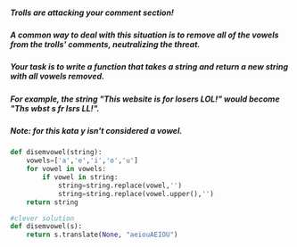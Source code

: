 ##### Trolls are attacking your comment section!
##### A common way to deal with this situation is to remove all of the vowels from the trolls' comments, neutralizing the threat.
##### Your task is to write a function that takes a string and return a new string with all vowels removed.
##### For example, the string "This website is for losers LOL!" would become "Ths wbst s fr lsrs LL!".
##### Note: for this kata y isn't considered a vowel.

```python
def disemvowel(string):
    vowels=['a','e','i','o','u']
    for vowel in vowels:
        if vowel in string:
            string=string.replace(vowel,'')
            string=string.replace(vowel.upper(),'')
    return string
```
```python
#clever solution
def disemvowel(s):
    return s.translate(None, "aeiouAEIOU")
```
